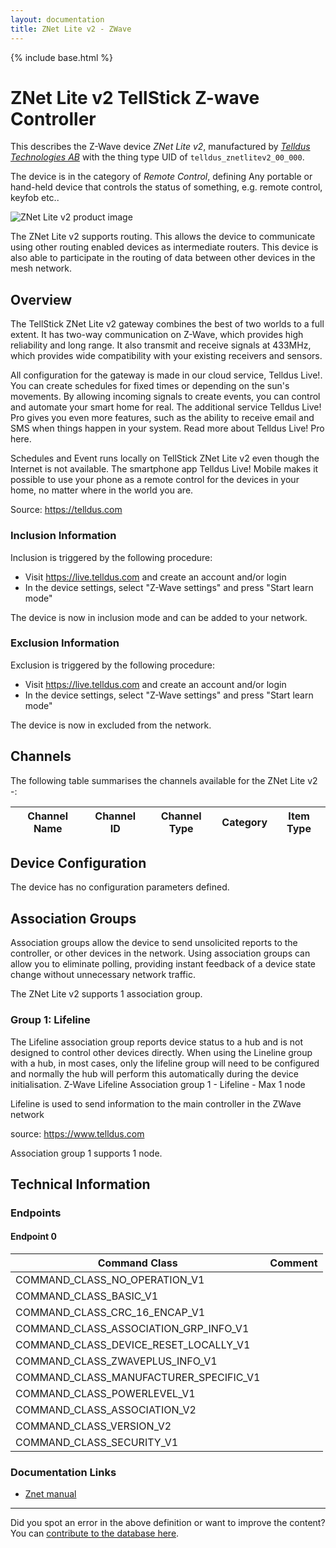 ```yaml
---
layout: documentation
title: ZNet Lite v2 - ZWave
---
```


{% include base.html %}

# ZNet Lite v2 TellStick Z-wave Controller
This describes the Z-Wave device *ZNet Lite v2*, manufactured by *[Telldus Technologies AB](http://www.telldus.com/)* with the thing type UID of ```telldus_znetlitev2_00_000```.

The device is in the category of *Remote Control*, defining Any portable or hand-held device that controls the status of something, e.g. remote control, keyfob etc..

![ZNet Lite v2 product image](https://www.cd-jackson.com/zwave_device_uploads/1257/1257_default.jpg)


The ZNet Lite v2 supports routing. This allows the device to communicate using other routing enabled devices as intermediate routers.  This device is also able to participate in the routing of data between other devices in the mesh network.

## Overview

The TellStick ZNet Lite v2 gateway combines the best of two worlds to a full extent. It has two-way communication on Z-Wave, which provides high reliability and long range. It also transmit and receive signals at 433MHz, which provides wide compatibility with your existing receivers and sensors.  
  
All configuration for the gateway is made in our cloud service, Telldus Live!. You can create schedules for fixed times or depending on the sun's movements. By allowing incoming signals to create events, you can control and automate your smart home for real. The additional service Telldus Live! Pro gives you even more features, such as the ability to receive email and SMS when things happen in your system. Read more about Telldus Live! Pro here.  
  
Schedules and Event runs locally on TellStick ZNet Lite v2 even though the Internet is not available. The smartphone app Telldus Live! Mobile makes it possible to use your phone as a remote control for the devices in your home, no matter where in the world you are.

Source: https://telldus.com

### Inclusion Information

Inclusion is triggered by the following procedure:

  * Visit https://live.telldus.com and create an account and/or login
  * In the device settings, select "Z-Wave settings" and press "Start learn mode"

The device is now in inclusion mode and can be added to your network.

### Exclusion Information

Exclusion is triggered by the following procedure:

  * Visit https://live.telldus.com and create an account and/or login
  * In the device settings, select "Z-Wave settings" and press "Start learn mode"

The device is now in excluded from the network.

## Channels

The following table summarises the channels available for the ZNet Lite v2 -:

| Channel Name | Channel ID | Channel Type | Category | Item Type |
|--------------|------------|--------------|----------|-----------|



## Device Configuration

The device has no configuration parameters defined.

## Association Groups

Association groups allow the device to send unsolicited reports to the controller, or other devices in the network. Using association groups can allow you to eliminate polling, providing instant feedback of a device state change without unnecessary network traffic.

The ZNet Lite v2 supports 1 association group.

### Group 1: Lifeline

The Lifeline association group reports device status to a hub and is not designed to control other devices directly. When using the Lineline group with a hub, in most cases, only the lifeline group will need to be configured and normally the hub will perform this automatically during the device initialisation.
Z-Wave Lifeline
Association group 1 - Lifeline - Max 1 node

Lifeline is used to send information to the main controller in the Z­Wave network

source: https://www.telldus.com

Association group 1 supports 1 node.

## Technical Information

### Endpoints

#### Endpoint 0

| Command Class | Comment |
|---------------|---------|
| COMMAND_CLASS_NO_OPERATION_V1| |
| COMMAND_CLASS_BASIC_V1| |
| COMMAND_CLASS_CRC_16_ENCAP_V1| |
| COMMAND_CLASS_ASSOCIATION_GRP_INFO_V1| |
| COMMAND_CLASS_DEVICE_RESET_LOCALLY_V1| |
| COMMAND_CLASS_ZWAVEPLUS_INFO_V1| |
| COMMAND_CLASS_MANUFACTURER_SPECIFIC_V1| |
| COMMAND_CLASS_POWERLEVEL_V1| |
| COMMAND_CLASS_ASSOCIATION_V2| |
| COMMAND_CLASS_VERSION_V2| |
| COMMAND_CLASS_SECURITY_V1| |

### Documentation Links

* [Znet manual](https://www.cd-jackson.com/zwave_device_uploads/1257/TellStick-ZNet-Lite-technical-manual.pdf)

---

Did you spot an error in the above definition or want to improve the content?
You can [contribute to the database here](http://www.cd-jackson.com/index.php/zwave/zwave-device-database/zwave-device-list/devicesummary/1257).
